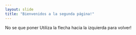 ```yaml
---
layout: slide
title: "Bienvenidos a la segunda página!"
---
```

No se que poner
Utiliza la flecha hacia la izquierda para volver!
